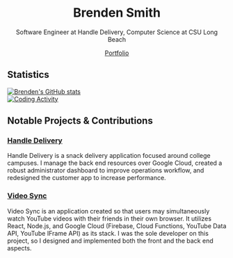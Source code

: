 # <div align="center">Brenden Smith</div>
<p align='center'>Software Engineer at Handle Delivery, Computer Science at CSU Long Beach</p>
<p align='center'>
  <a href="https://brenden-smith.com">Portfolio</a>
</p>

## Statistics

[![Brenden's GitHub stats](https://github-readme-stats.vercel.app/api?username=Brenden-Smith&count_private=true)](https://github.com/anuraghazra/github-readme-stats)  
[![Coding Activity](https://github-readme-stats.vercel.app/api/wakatime?username=@brendensmith&langs_count=5&layout=default&custom_title=Activity%20Since%20April.%202023&theme=dark)]([https://github.com/Brenden-Smith](https://wakatime.com/@brendensmith))

## Notable Projects & Contributions

### [Handle Delivery](https://handledelivery.com)

Handle Delivery is a snack delivery application focused around college campuses. I manage the back end resources over Google Cloud, created a robust administrator dashboard to improve operations workflow, and redesigned the customer app to increase performance.

### [Video Sync](https://github.com/Brenden-Smith/Video-Sync)
Video Sync is an application created so that users may simultaneously watch YouTube videos with their friends in their own browser. It utilizes React, Node.js, and Google Cloud (Firebase, Cloud Functions, YouTube Data API, YouTube IFrame API) as its stack. I was the sole developer on this project, so I designed and implemented both the front and the back end aspects.
